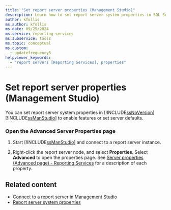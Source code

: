 ```yaml
---
title: "Set report server properties (Management Studio)"
description: Learn how to set report server system properties in SQL Server Management Studio to enable features or set server defaults.
author: kfollis
ms.author: kfollis
ms.date: 09/25/2024
ms.service: reporting-services
ms.subservice: tools
ms.topic: conceptual
ms.custom:
  - updatefrequency5
helpviewer_keywords:
  - "report servers [Reporting Services], properties"
---
```

# Set report server properties (Management Studio)
  You can set report server system properties in [!INCLUDE[ssNoVersion](../../includes/ssnoversion-md.md)] [!INCLUDE[ssManStudio](../../includes/ssmanstudio-md.md)] to enable features or set server defaults.  
  
### Open the Advanced Server Properties page  
  
1.  Start [!INCLUDE[ssManStudio](../../includes/ssmanstudio-md.md)] and connect to a report server instance.  
  
2.  Right-click the report server node, and select **Properties**. Select **Advanced** to open the properties page. See [Server properties &#40;Advanced page&#41; - Reporting Services](../../reporting-services/tools/server-properties-advanced-page-reporting-services.md) for a description of each property.  
  
## Related content

- [Connect to a report server in Management Studio](../../reporting-services/tools/connect-to-a-report-server-in-management-studio.md)
- [Report server system properties](../../reporting-services/report-server-web-service/net-framework/reporting-services-properties-report-server-system-properties.md)
